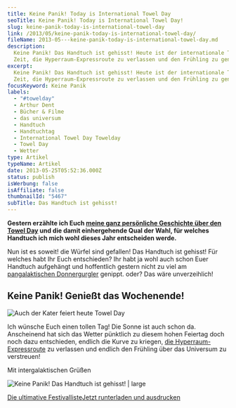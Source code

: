 ```yaml
---
title: Keine Panik! Today is International Towel Day
seoTitle: Keine Panik! Today is International Towel Day!
slug: keine-panik-today-is-international-towel-day
link: /2013/05/keine-panik-today-is-international-towel-day/
fileName: 2013-05---keine-panik-today-is-international-towel-day.md
description:
  Keine Panik! Das Handtuch ist gehisst! Heute ist der internationale Towel Day!
  Zeit, die Hyperraum-Expressroute zu verlassen und den Frühling zu genießen!
excerpt:
  Keine Panik! Das Handtuch ist gehisst! Heute ist der internationale Towel Day!
  Zeit, die Hyperraum-Expressroute zu verlassen und den Frühling zu genießen!
focusKeyword: Keine Panik
labels:
  - "#towelday"
  - Arthur Dent
  - Bücher & Filme
  - das universum
  - Handtuch
  - Handtuchtag
  - International Towel Day Towelday
  - Towel Day
  - Wetter
type: Artikel
typeName: Artikel
date: 2013-05-25T05:52:36.000Z
status: publish
isWerbung: false
isAffiliate: false
thumbnailId: "5467"
subTitle: Das Handtuch ist gehisst!
---
```


<strong>Gestern erzählte ich Euch
<a title="Towel Day" href="/2013/05/towel-day/" target="_blank" rel="noopener">meine
ganz persönliche Geschichte über den Towel Day</a> und die damit einhergehende
Qual der Wahl, für welches Handtuch ich mich wohl dieses Jahr entscheiden
werde.</strong>

Nun ist es soweit! die Würfel sind gefallen! Das Handtuch ist gehisst! Für
welches habt Ihr Euch entschieden? Ihr habt ja wohl auch schon Euer Handtuch
aufgehängt und hoffentlich gestern nicht zu viel am
<a title="Towel Day" href="/2013/05/24/die-sache-mit-den-handtuchern/" target="_blank" rel="noopener">pangalaktischen
Donnergurgler</a> genippt. oder? Das wäre unverzeihlich!

## Keine Panik! Genießt das Wochenende!

![Auch der Kater feiert heute Towel Day](http://cardamonchai.files.wordpress.com/2013/05/img_5387.jpg?w=224 "Auch der Kater feiert heute Towel Day")

Ich wünsche Euch einen tollen Tag! Die Sonne ist auch schon da. Anscheinend hat
sich das Wetter pünktlich zu diesem hohen Feiertag doch noch dazu entschieden,
endlich die Kurve zu kriegen,
<a title="Towel Day" href="/2013/05/24/die-sache-mit-den-handtuchern/" target="_blank" rel="noopener">die
Hyperraum-Expressroute</a> zu verlassen und endlich den Frühling über das
Universum zu verstreuen!

Mit intergalaktischen Grüßen

![Keine Panik! Das Handtuch ist gehisst! | large](http://cardamonchai.com/wp-content/uploads/2013/05/img_5386-800x1071.jpg "Das Handtuch ist gehisst! Seht, wie schön es von der Sonne beleuchtet wird!")

<a class="banner banner-green" href="http://cardamonchai.com/wp-content/uploads/2015/03/ultimative-vegane-festivalliste1.pdf" target="_blank" rel="noopener"><span class="head">Die
ultimative Festivalliste</span><span class="text">Jetzt runterladen und
ausdrucken </span></a>
